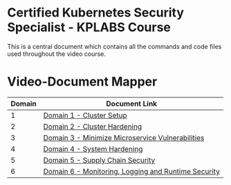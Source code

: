# Certified Kubernetes Security Specialist - KPLABS Course

This is a central document which contains all the commands and code files used throughout the video course.

# Video-Document Mapper

| Domain | Document Link |
| ------ | ------ |
| 1 | [Domain 1 - Cluster Setup][PlDa] |
| 2 | [Domain 2 - Cluster Hardening][PlDb] |
| 3 | [Domain 3 - Minimize Microservice Vulnerabilities][PlDc]
| 4 | [Domain 4 - System Hardening][PlDe] |
| 5 | [Domain 5 - Supply Chain Security][PlDf] |
| 6 | [Domain 6 - Monitoring, Logging and Runtime Security][PlDg] |





   [PlDa]: <https://github.com/gurubamal/success_taste/tree/main/certified-kubernetes-security-specialist/domain-1-cluster-setup>
   [PlDb]: <https://github.com/gurubamal/success_taste/tree/main/certified-kubernetes-security-specialist/domain-2-cluster-hardening>
   [PlDc]: <https://github.com/gurubamal/success_taste/tree/main/certified-kubernetes-security-specialist/domain-3-minimize-microservice-vulnerability>
   [PlDe]: <https://github.com/gurubamal/success_taste/tree/main/certified-kubernetes-security-specialist/domain-4-system-hardening>
   [PlDf]: <https://github.com/gurubamal/success_taste/tree/main/certified-kubernetes-security-specialist/domain-5-supply-chain-security>
   [PlDg]: <https://github.com/gurubamal/success_taste/tree/main/certified-kubernetes-security-specialist/domain-6-monitor-log-runtimesec>
